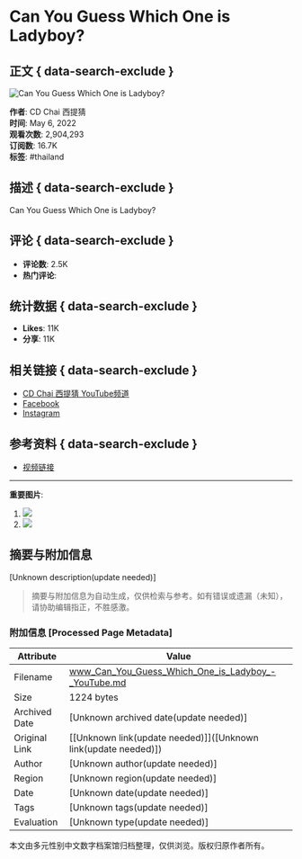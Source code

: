 # Can You Guess Which One is Ladyboy?

## 正文 { data-search-exclude }


![Can You Guess Which One is Ladyboy?](https://i.ytimg.com/vi/rQu8ZRXMock/hqdefault.jpg?sqp=-oaymwEmCKgBEF5IWvKriqkDGQgBFQAAiEIYAdgBAeIBCggYEAIYBjgBQAE=&rs=AOn4CLAEgkvRJ0IQ_m6ea3o3OO1jjclkEA)

**作者**: CD Chai 西提猜  
**时间**: May 6, 2022  
**观看次数**: 2,904,293  
**订阅数**: 16.7K  
**标签**: #thailand  

## 描述 { data-search-exclude }
Can You Guess Which One is Ladyboy?

## 评论 { data-search-exclude }
- **评论数**: 2.5K
- **热门评论**: 

## 统计数据 { data-search-exclude }
- **Likes**: 11K
- **分享**: 11K

## 相关链接 { data-search-exclude }
- [CD Chai 西提猜 YouTube频道](https://www.youtube.com/channel/UC5VQaNkYv2dyAJ1sJUl7qcg)
- [Facebook](https://www.facebook.com/cdchai)
- [Instagram](https://www.instagram.com/cdchai2020/)

## 参考资料 { data-search-exclude }
- [视频链接](https://www.youtube.com/watch?v=rQu8ZRXMock)

---

**重要图片**: 
1. ![](https://yt3.ggpht.com/6JcbbaPz6rFRshWY9FyWkWIVt3xLpBE3K_QPH9r1zqKlj7JdDg8cK3RnLlLn22eiBxOcacjrzA=s48-c-k-c0x00ffffff-no-rj)
2. ![](https://i.ytimg.com/vi/rQu8ZRXMock/hqdefault.jpg?sqp=-oaymwEmCKgBEF5IWvKriqkDGQgBFQAAiEIYAdgBAeIBCggYEAIYBjgBQAE=&rs=AOn4CLAEgkvRJ0IQ_m6ea3o3OO1jjclkEA)
<!-- tcd_original_link https://www.youtube.com/watch?v=2BhrnJGoiIk&pp=ygUKI-WkmuWPmOaApw%3D%3D -->


## 摘要与附加信息

<!-- tcd_abstract -->
[Unknown description(update needed)]
<!-- tcd_abstract_end -->

> 摘要与附加信息为自动生成，仅供检索与参考。如有错误或遗漏（未知），请协助编辑指正，不胜感激。

### 附加信息 [Processed Page Metadata]

| Attribute       | Value                                  |
|-----------------|----------------------------------------|
| Filename        | www_Can_You_Guess_Which_One_is_Ladyboy_-_YouTube.md                             |
| Size            | 1224 bytes                           |
| Archived Date   | [Unknown archived date(update needed)]                             |
| Original Link   | [[Unknown link(update needed)]]([Unknown link(update needed)])                       |
| Author          | [Unknown author(update needed)]                               |
| Region          | [Unknown region(update needed)]                               |
| Date            | [Unknown date(update needed)]                                 |
| Tags            | [Unknown tags(update needed)]                                 |
| Evaluation            | [Unknown type(update needed)]                                 |
<!-- tcd_table_end -->

本文由多元性别中文数字档案馆归档整理，仅供浏览。版权归原作者所有。
